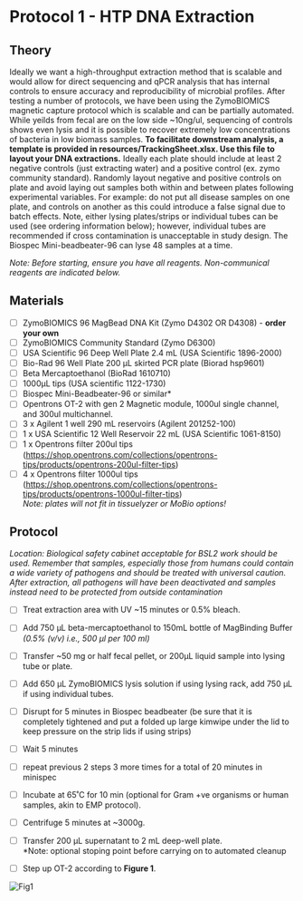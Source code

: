 # Protocol 1 - HTP DNA Extraction

## Theory
Ideally we want a high-throughput extraction method that is scalable and would allow for direct sequencing and qPCR analysis that has internal controls to ensure accuracy and reproducibility of microbial profiles. After testing a number of protocols, we have been using the ZymoBIOMICS magnetic capture protocol which is scalable and can be partially automated. While yeilds from fecal are on the low side ~10ng/ul, sequencing of controls shows even lysis and it is possible to recover extremely low concentrations of bacteria in low biomass samples. **To facilitate downstream analysis, a template is provided in resources/TrackingSheet.xlsx. Use this file to layout your DNA extractions.** Ideally each plate should include at least 2 negative controls (just extracting water) and a positive control (ex. zymo community standard). Randomly layout negative and positive controls on plate and avoid laying out samples both within and between plates following experimental variables. For example: do not put all disease samples on one plate, and controls on another as this could introduce a false signal due to batch effects. Note, either lysing plates/strips or individual tubes can be used (see ordering information below); however, individual tubes are recommended if cross contamination is unacceptable in study design. The Biospec Mini-beadbeater-96 can lyse 48 samples at a time.

*Note: Before starting, ensure you have all reagents. Non-communical reagents are indicated below.*

## Materials
- [ ] ZymoBIOMICS 96 MagBead DNA Kit (Zymo D4302 OR D4308) - **order your own**
- [ ] ZymoBIOMICS Community Standard (Zymo D6300) 
- [ ] USA Scientific 96 Deep Well Plate 2.4 mL (USA Scientific 1896-2000) 
- [ ] Bio-Rad 96 Well Plate 200 µL skirted PCR plate  (Biorad hsp9601) 
- [ ] Beta Mercaptoethanol (BioRad 1610710) 
- [ ] 1000µL tips (USA scientific 1122-1730)
- [ ] Biospec Mini-Beadbeater-96 or similar*
- [ ] Opentrons OT-2 with gen 2 Magnetic module, 1000ul single channel, and 300ul multichannel.
- [ ] 3 x Agilent 1 well 290 mL reservoirs (Agilent 201252-100)
- [ ] 1 x USA Scientific 12 Well Reservoir 22 mL (USA Scientific 1061-8150) 
- [ ] 1 x Opentrons filter 200ul tips (https://shop.opentrons.com/collections/opentrons-tips/products/opentrons-200ul-filter-tips)
- [ ] 4 x Opentrons filter 1000ul tips (https://shop.opentrons.com/collections/opentrons-tips/products/opentrons-1000ul-filter-tips)
<br>*Note: plates will not fit in tissuelyzer or MoBio options!*

## Protocol
*Location: Biological safety cabinet acceptable for BSL2 work should be used. Remember that samples, especially those from humans could contain a wide variety of pathogens and should be treated with universal caution. After extraction, all pathogens will have been deactivated and samples instead need to be protected from outside contamination*
- [ ] Treat extraction area with UV ~15 minutes or 0.5% bleach.
- [ ] Add 750 µL beta-mercaptoethanol to 150mL bottle of MagBinding Buffer  *(0.5% (v/v) i.e., 500 µl per 100 ml)*
- [ ] Transfer ~50 mg or half fecal pellet, or 200µL liquid sample into lysing tube or plate.
- [ ] Add 650 µL ZymoBIOMICS lysis solution if using lysing rack, add 750 µL if using individual tubes.
- [ ] Disrupt for 5 minutes in Biospec beadbeater (be sure that it is completely tightened and put a folded up large kimwipe under the lid to keep pressure on the strip lids if using strips)
- [ ] Wait 5 minutes
- [ ] repeat previous 2 steps 3 more times for a total of 20 minutes in minispec
- [ ] Incubate at 65˚C for 10 min (optional for Gram +ve organisms or human samples, akin to EMP protocol).
- [ ] Centrifuge 5 minutes at ~3000g.
- [ ] Transfer 200 µL supernatant to 2 mL deep-well plate.
<br>*Note: optional stoping point before carrying on to automated cleanup
- [ ] Step up OT-2 according to **Figure 1**.



![Fig1](relative/path/to/img.jpg?raw=true "Title")


